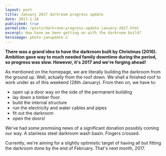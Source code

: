 ```yaml
---
layout: post
title: January 2017 darkroom progress update
date: 2017-1-26
published: true
permalink: /posts/darkroom-progress-update-january-2017.html
excerpt: How have we been getting on with the darkroom build?
heroimage: photo-janupdate-2
---
```


**There was a grand idea to have the darkroom built by Christmas (2016). Ambition gave way to much needed family downtime during the period, so progress was slow. However, it's 2017 and we're forging ahead!**

As mentioned on the homepage, we are literally building the darkroom from the ground up. Well, actually from the roof down. We shall a finished roof to work under as of this weekend (28th January). From then on, we have to:

* open up a door way on the side of the permanent building
* lay down a timber floor
* build the internal structure
* run the electricity and water cables and pipes
* fit out the darkroom
* open the doors!

We've had some promising news of a significant donation possibly coming our way. A stainless steel darkroom wash basin. Fingers crossed.

Currently, we're aiming for a slightly optimistic target of having all but fitting the darkroom done by the end of February. That's next month, 2017.
